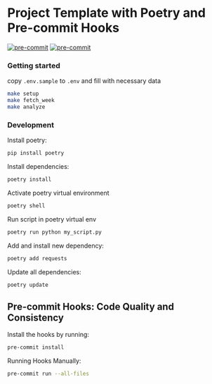 
Project Template with Poetry and Pre-commit Hooks
================================================
[![pre-commit](https://img.shields.io/badge/pre--commit-enabled-brightgreen?logo=pre-commit)](https://github.com/pre-commit/pre-commit)
[![pre-commit](https://github.com/anatolyburtsev/python-project-template/actions/workflows/pre-commit.yml/badge.svg)](https://github.com/anatolyburtsev/python-project-template/actions/workflows/pre-commit.yml)

### Getting started
copy `.env.sample` to `.env` and fill with necessary data

```bash
make setup
make fetch_week
make analyze
```

### Development

Install poetry:

```bash
pip install poetry
```

Install dependencies:
```bash
poetry install
```

Activate poetry virtual environment
```bash
poetry shell
```

Run script in poetry virtual env
```bash
poetry run python my_script.py
```

Add and install new dependency:
```bash
poetry add requests
```

Update all dependencies:
```bash
poetry update
```

Pre-commit Hooks: Code Quality and Consistency
---------------------------------------------
Install the hooks by running:

```bash
pre-commit install
```

Running Hooks Manually:

```bash
pre-commit run --all-files
```
